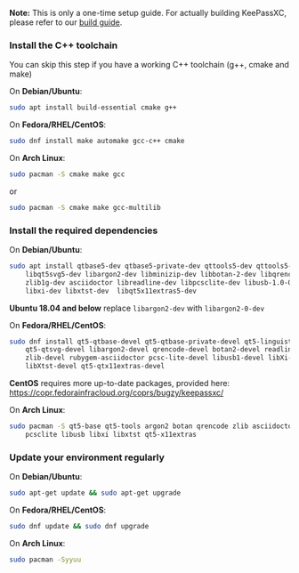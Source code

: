 **Note:** This is only a one-time setup guide. For actually building KeePassXC, please refer to our [build guide](Building-KeePassXC).

### Install the C++ toolchain
You can skip this step if you have a working C++ toolchain (g++, cmake and make)

On **Debian/Ubuntu**:

```bash
sudo apt install build-essential cmake g++
```

On **Fedora/RHEL/CentOS**:

```bash
sudo dnf install make automake gcc-c++ cmake 
```

On **Arch Linux**:

```bash
sudo pacman -S cmake make gcc
```
or
```bash
sudo pacman -S cmake make gcc-multilib
```

### Install the required dependencies

On **Debian/Ubuntu**:

```bash
sudo apt install qtbase5-dev qtbase5-private-dev qttools5-dev qttools5-dev-tools \
    libqt5svg5-dev libargon2-dev libminizip-dev libbotan-2-dev libqrencode-dev \
    zlib1g-dev asciidoctor libreadline-dev libpcsclite-dev libusb-1.0-0-dev \
    libxi-dev libxtst-dev  libqt5x11extras5-dev
```
**Ubuntu 18.04 and below** replace ```libargon2-dev``` with ```libargon2-0-dev```

On **Fedora/RHEL/CentOS**:

```bash
sudo dnf install qt5-qtbase-devel qt5-qtbase-private-devel qt5-linguist qt5-qttools \
    qt5-qtsvg-devel libargon2-devel qrencode-devel botan2-devel readline-devel \
    zlib-devel rubygem-asciidoctor pcsc-lite-devel libusb1-devel libXi-devel \
    libXtst-devel qt5-qtx11extras-devel
```

**CentOS** requires more up-to-date packages, provided here: https://copr.fedorainfracloud.org/coprs/bugzy/keepassxc/

On **Arch Linux**:
```bash
sudo pacman -S qt5-base qt5-tools argon2 botan qrencode zlib asciidoctor readline \
    pcsclite libusb libxi libxtst qt5-x11extras
```

### Update your environment regularly

On **Debian/Ubuntu**:

```bash
sudo apt-get update && sudo apt-get upgrade
```

On **Fedora/RHEL/CentOS**:

```bash
sudo dnf update && sudo dnf upgrade
```

On **Arch Linux**:

```bash
sudo pacman -Syyuu
```